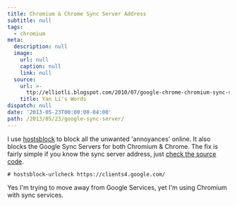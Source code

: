 ```yaml
---
title: Chromium & Chrome Sync Server Address
subtitle: null
tags:
  - chromium
meta:
  description: null
  image:
    url: null
    caption: null
    link: null
  source:
    url: >-
      ttp://elliotli.blogspot.com/2010/07/google-chrome-chromium-sync-server.html
    title: Yan Li's Words
dispatch: null
date: '2013-05-23T00:00:00-04:00'
path: /2013/05/23/google-sync-server/
---
```

I use [hostsblock](http://gaenserich.github.io/hostsblock/ "http://gaenserich.github.io/hostsblock/") to block all the unwanted 'annoyances' online. It also blocks the Google Sync Servers for both Chromium & Chrome. The fix is fairly simple if you know the sync server address, just [check the source code](http://src.chromium.org/svn/trunk/src/chrome/browser/sync/profile_sync_service.cc "Chromium & Chrome Sync Server Address").

	# hostsblock-urlcheck https://clients4.google.com/

Yes I'm trying to move away from Google Services, yet I'm using Chromium with sync services.

